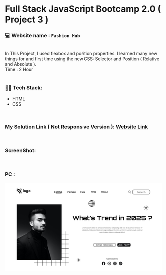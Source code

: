 # Full Stack JavaScript Bootcamp 2.0 ( Project 3 )
### 💻 Website name : `Fashion Hub`
<br>
In This Project, I used flexbox and position properties. I learned many new things for and first time using the new CSS: Selector and Position ( Relative and Absolute ).<br>
Time : 2 Hour
<br>
<br>

### 👨‍💻 Tech Stack:
* HTML
* CSS
<br>

### My Solution Link ( Not Responsive Version ): <a href="https://fancy-crepe-632dc6.netlify.app/" target="_blank"> Website Link</a>
<br>

### ScreenShot:
<br>


### PC :
<img src="./output.png" alt="Employee data" title="Employee Data title">


